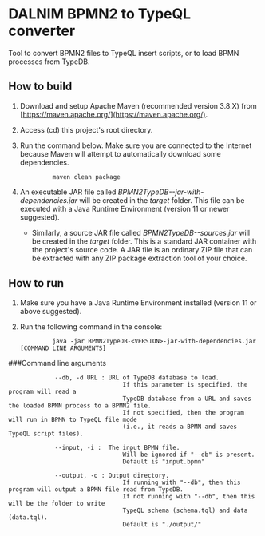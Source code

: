 # DALNIM BPMN2 to TypeQL converter

Tool to convert BPMN2 files to TypeQL insert scripts, or to load BPMN processes from TypeDB.

## How to build

1. Download and setup Apache Maven (recommended version 3.8.X) from [https://maven.apache.org/](https://maven.apache.org/).

2. Access (cd) this project's root directory.

3. Run the command below. Make sure you are connected to the Internet because Maven will attempt to automatically download some dependencies.

				maven clean package

4. An executable JAR file called *BPMN2TypeDB-<VERSION>-jar-with-dependencies.jar* will be created in the *target* folder. This file can be executed with a Java Runtime Environment (version 11 or newer suggested).
	* Similarly, a source JAR file called *BPMN2TypeDB-<VERSION>-sources.jar* will be created in the *target* folder. This is a standard JAR container with the project's source code. A JAR file is an ordinary ZIP file that can be extracted with any ZIP package extraction tool of your choice.


## How to run

1. Make sure you have a Java Runtime Environment installed (version 11 or above suggested).

2. Run the following command in the console:

				java -jar BPMN2TypeDB-<VERSION>-jar-with-dependencies.jar [COMMAND LINE ARGUMENTS]

###Command line arguments
				
				 --db, -d URL :	URL of TypeDB database to load. 
				 					If this parameter is specified, the program will read a 
				 					TypeDB database from a URL and saves the loaded BPMN process to a BPMN2 file. 
				 					If not specified, then the program will run in BPMN to TypeQL file mode 
				 					(i.e., it reads a BPMN and saves TypeQL script files).
				 
				 --input, -i :	The input BPMN file. 
				 					Will be ignored if "--db" is present.
				 					Default is "input.bpmn"
				 
				 --output, -o :	Output directory. 
				 					If running with "--db", then this program will output a BPMN file read from TypeDB.
				 					If not running with "--db", then this will be the folder to write 
				 					TypeQL schema (schema.tql) and data (data.tql).
				 					Default is "./output/"